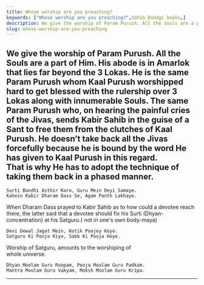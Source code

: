 ```yaml
---
title: Whose worship are you preaching?
keywords: ["Whose worship are you preaching?",Sahib Bandgi books,]
description: We give the worship of Param Purush. All the Souls are a part of Him. His abode is in Amarlok that lies far beyond the 3 Lokas. He is the same Param Purush
slug: whose-worship-are-you-preaching
---
```


We give the worship of Param Purush. All the Souls are a part of Him. His abode is in Amarlok that lies far beyond the 3 Lokas. He is the same Param Purush whom Kaal Purush worshipped hard to get blessed with the rulership over 3 Lokas along with innumerable Souls. The same Param Purush who, on hearing the painful cries of the Jivas, sends Kabir Sahib in the guise of a Sant to free them from the clutches of Kaal Purush. He doesn’t take back all the Jivas forcefully because he is bound by the word He has given to Kaal Purush in this regard.  
That is why He has to adopt the technique of taking them back in a phased manner.  
----  
```text  
Surti Bandhi Asthir Karo, Guru Mein Deyi Samaye.  
Kahein Kabir Dharam Dass Se, Agam Panth Lakhaye.  
```  
When Dharam Dass prayed to Kabir Sahib as to how could a devotee reach there, the latter said that a devotee should fix his Surti (Dhyan-concentration) at his Satguru.( not in one's own body-maya)  
```text  
Devi Dewal Jagat Mein, Kotik Poojey Koye.  
Satguru Ki Pooja Kiye, Sabb Ki Pooja Hoye.  
```  
Worship of Satguru, amounts to the worshiping of  
whole universe.  
```text  
Dhyan Moolam Guru Roopam, Pooja Moolam Guru Padkam.  
Mantra Moolam Guru Vakyam, Moksh Moolam Guru Kripa.  
```  
----  



  